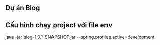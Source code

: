 ## Dự án Blog

## Cấu hình chạy project với file env
java -jar blog-1.0.1-SNAPSHOT.jar --spring.profiles.active=development